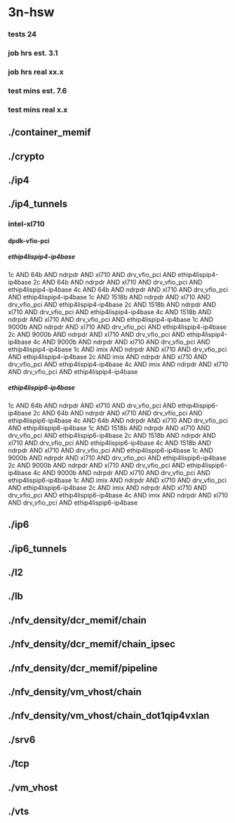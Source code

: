 # 3n-hsw
### tests 24
### job hrs est. 3.1
### job hrs real xx.x
### test mins est. 7.6
### test mins real x.x
## ./container_memif
## ./crypto
## ./ip4
## ./ip4_tunnels
### intel-xl710
#### dpdk-vfio-pci
##### ethip4lispip4-ip4base
1c AND 64b AND ndrpdr AND xl710 AND drv_vfio_pci AND ethip4lispip4-ip4base
2c AND 64b AND ndrpdr AND xl710 AND drv_vfio_pci AND ethip4lispip4-ip4base
4c AND 64b AND ndrpdr AND xl710 AND drv_vfio_pci AND ethip4lispip4-ip4base
1c AND 1518b AND ndrpdr AND xl710 AND drv_vfio_pci AND ethip4lispip4-ip4base
2c AND 1518b AND ndrpdr AND xl710 AND drv_vfio_pci AND ethip4lispip4-ip4base
4c AND 1518b AND ndrpdr AND xl710 AND drv_vfio_pci AND ethip4lispip4-ip4base
1c AND 9000b AND ndrpdr AND xl710 AND drv_vfio_pci AND ethip4lispip4-ip4base
2c AND 9000b AND ndrpdr AND xl710 AND drv_vfio_pci AND ethip4lispip4-ip4base
4c AND 9000b AND ndrpdr AND xl710 AND drv_vfio_pci AND ethip4lispip4-ip4base
1c AND imix AND ndrpdr AND xl710 AND drv_vfio_pci AND ethip4lispip4-ip4base
2c AND imix AND ndrpdr AND xl710 AND drv_vfio_pci AND ethip4lispip4-ip4base
4c AND imix AND ndrpdr AND xl710 AND drv_vfio_pci AND ethip4lispip4-ip4base
##### ethip4lispip6-ip4base
1c AND 64b AND ndrpdr AND xl710 AND drv_vfio_pci AND ethip4lispip6-ip4base
2c AND 64b AND ndrpdr AND xl710 AND drv_vfio_pci AND ethip4lispip6-ip4base
4c AND 64b AND ndrpdr AND xl710 AND drv_vfio_pci AND ethip4lispip6-ip4base
1c AND 1518b AND ndrpdr AND xl710 AND drv_vfio_pci AND ethip4lispip6-ip4base
2c AND 1518b AND ndrpdr AND xl710 AND drv_vfio_pci AND ethip4lispip6-ip4base
4c AND 1518b AND ndrpdr AND xl710 AND drv_vfio_pci AND ethip4lispip6-ip4base
1c AND 9000b AND ndrpdr AND xl710 AND drv_vfio_pci AND ethip4lispip6-ip4base
2c AND 9000b AND ndrpdr AND xl710 AND drv_vfio_pci AND ethip4lispip6-ip4base
4c AND 9000b AND ndrpdr AND xl710 AND drv_vfio_pci AND ethip4lispip6-ip4base
1c AND imix AND ndrpdr AND xl710 AND drv_vfio_pci AND ethip4lispip6-ip4base
2c AND imix AND ndrpdr AND xl710 AND drv_vfio_pci AND ethip4lispip6-ip4base
4c AND imix AND ndrpdr AND xl710 AND drv_vfio_pci AND ethip4lispip6-ip4base
## ./ip6
## ./ip6_tunnels
## ./l2
## ./lb
## ./nfv_density/dcr_memif/chain
## ./nfv_density/dcr_memif/chain_ipsec
## ./nfv_density/dcr_memif/pipeline
## ./nfv_density/vm_vhost/chain
## ./nfv_density/vm_vhost/chain_dot1qip4vxlan
## ./srv6
## ./tcp
## ./vm_vhost
## ./vts

